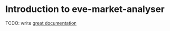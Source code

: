 # Introduction to eve-market-analyser

TODO: write [great documentation](http://jacobian.org/writing/what-to-write/)
